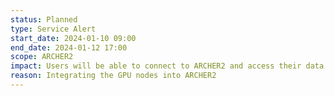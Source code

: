 ```yaml
---
status: Planned
type: Service Alert
start_date: 2024-01-10 09:00
end_date: 2024-01-12 17:00
scope: ARCHER2
impact: Users will be able to connect to ARCHER2 and access their data. Jobs will run but there will be several periods when users will be unable to submit jobs and new user jobs will not start. If you experience issues, please wait a few minutes and then try to submit the job again.   
reason: Integrating the GPU nodes into ARCHER2
---
```

